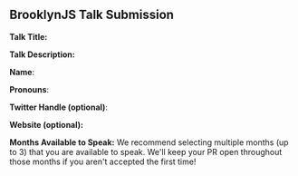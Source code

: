 ## BrooklynJS Talk Submission

**Talk Title:**

**Talk Description:**

**Name**:

**Pronouns**:

**Twitter Handle (optional)**:

**Website (optional):**

**Months Available to Speak:** We recommend selecting multiple months (up to 3) that you are available to speak. We'll keep your PR open throughout those months if you aren't accepted the first time!

